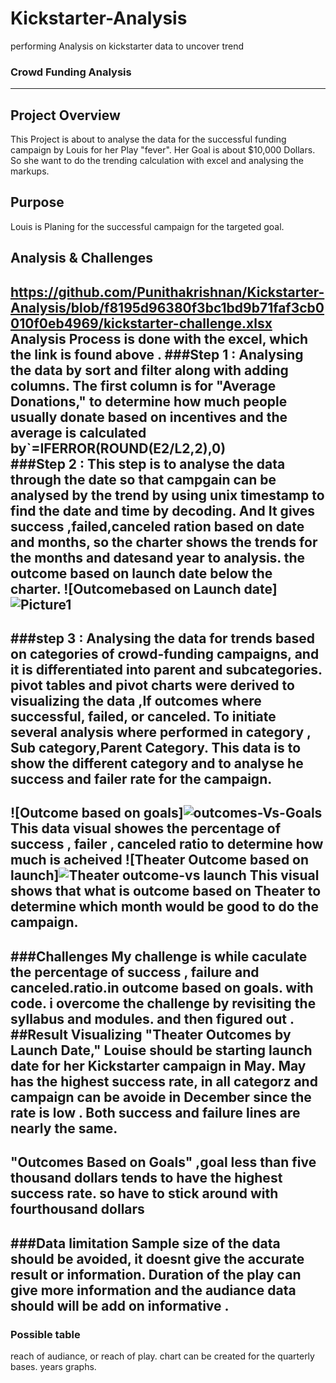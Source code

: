 # Kickstarter-Analysis
performing Analysis on kickstarter data to uncover trend
### Crowd Funding Analysis
---
## Project Overview
This Project is about to analyse the data for the successful funding campaign by Louis for her Play "fever". Her Goal is about $10,000 Dollars. So she want to do the trending calculation with excel and analysing the markups.
## Purpose 
Louis is Planing for the successful campaign for the targeted goal.
## Analysis & Challenges 
https://github.com/Punithakrishnan/Kickstarter-Analysis/blob/f8195d96380f3bc1bd9b71faf3cb0010f0eb4969/kickstarter-challenge.xlsx
Analysis Process is done with the excel, which the link is found above . 
###Step 1 : Analysing the data by sort and filter along with adding columns. The first column is for "Average Donations," to determine how much people usually donate based on incentives and the average is calculated by`=IFERROR(ROUND(E2/L2,2),0)  
###Step 2 : This step is to analyse the data through the date so that campgain can  be analysed by the trend by using unix timestamp to find the date and time by decoding. And It gives success ,failed,canceled ration based on date and months, so the charter shows the trends for the months and datesand year to analysis.  the outcome based on launch date below the charter.
![Outcomebased on Launch date]![Picture1](https://user-images.githubusercontent.com/98849217/158006081-70408494-abe7-4388-8713-f07795aa964f.png)
---
###step 3 : Analysing the data for trends based on categories of crowd-funding campaigns, and it is differentiated  into parent and subcategories. pivot tables and pivot charts were derived to visualizing the data ,If outcomes where successful, failed, or canceled. To initiate several analysis where performed in category , Sub category,Parent Category.
 This data is to show the different category and to analyse he success and failer rate for the campaign.
---
 ![Outcome based on goals]![outcomes-Vs-Goals](https://user-images.githubusercontent.com/98849217/158007138-fdef00e0-1b40-437e-a7af-2814eaa13dae.png)
This data visual showes the percentage of success , failer , canceled ratio to determine how much is acheived
![Theater Outcome based on launch]![Theater outcome-vs launch](https://user-images.githubusercontent.com/98849217/158007233-db693a1b-ae4d-4f38-a3a9-5bf586b58e06.png)
This visual shows that what is outcome based on Theater to determine which month would be good to do the campaign.
----
###Challenges
My challenge is while caculate the percentage of success , failure and canceled.ratio.in outcome based on goals. with code. i overcome the challenge by revisiting the syllabus and modules. and then figured out .
##Result
Visualizing "Theater Outcomes by Launch Date," Louise should be starting launch date for her Kickstarter campaign in May. May has the highest success rate, in all categorz and campaign can be avoide in December since the rate is low . Both success and failure lines are nearly the same. 
----
 "Outcomes Based on Goals" ,goal less than five thousand dollars tends to have the highest success rate. so have to stick around with fourthousand dollars
 ---
 ###Data limitation
 Sample size of the data should be avoided, it doesnt give the accurate result or information.
 Duration of the play can give more information and the audiance data should will be add on informative .
 -----
 ### Possible table
 reach of audiance, or reach of play. chart can be created for the quarterly bases. years graphs. 
 
 
 
 
